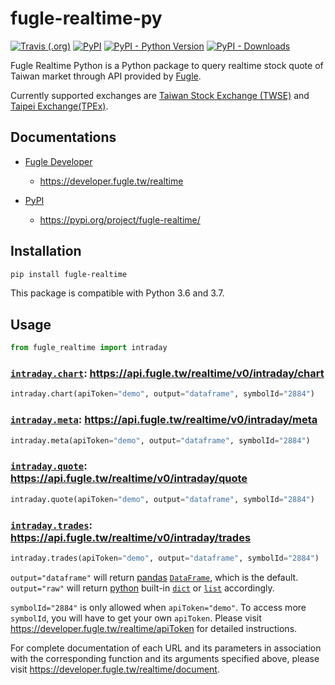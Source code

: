# fugle-realtime-py

[![Travis (.org)](https://img.shields.io/travis/fortuna-intelligence/fugle-realtime-py.svg)](https://travis-ci.org/fortuna-intelligence/fugle-realtime-py)
[![PyPI](https://img.shields.io/pypi/v/fugle-realtime.svg)](https://pypi.org/project/fugle-realtime/)
[![PyPI - Python Version](https://img.shields.io/pypi/pyversions/fugle-realtime.svg)](https://pypi.org/project/fugle-realtime/)
[![PyPI - Downloads](https://img.shields.io/pypi/dm/fugle-realtime.svg)](https://pypi.org/project/fugle-realtime/)

Fugle Realtime Python is a Python package to query realtime stock quote of Taiwan market through API provided by [Fugle](https://www.fugle.tw/).

Currently supported exchanges are [Taiwan Stock Exchange (TWSE)](http://www.twse.com.tw/) and [Taipei Exchange(TPEx)](https://www.tpex.org.tw/).

## Documentations

-  [Fugle Developer](https://developer.fugle.tw/)

    - https://developer.fugle.tw/realtime

-  [PyPI](https://pypi.org/)

    - https://pypi.org/project/fugle-realtime/

## Installation

```sh
pip install fugle-realtime
```

This package is compatible with Python 3.6 and 3.7.

## Usage

```py
from fugle_realtime import intraday
```

### [`intraday.chart`](https://developer.fugle.tw/realtime/document#/Intraday/get_intraday_chart): https://api.fugle.tw/realtime/v0/intraday/chart

```py
intraday.chart(apiToken="demo", output="dataframe", symbolId="2884")
```

### [`intraday.meta`](https://developer.fugle.tw/realtime/document#/Intraday/get_intraday_meta): https://api.fugle.tw/realtime/v0/intraday/meta

```py
intraday.meta(apiToken="demo", output="dataframe", symbolId="2884")
```

### [`intraday.quote`](https://developer.fugle.tw/realtime/document#/Intraday/get_intraday_quote): https://api.fugle.tw/realtime/v0/intraday/quote

```py
intraday.quote(apiToken="demo", output="dataframe", symbolId="2884")
```

### [`intraday.trades`](https://developer.fugle.tw/realtime/document#/Intraday/get_intraday_trades): https://api.fugle.tw/realtime/v0/intraday/trades

```py
intraday.trades(apiToken="demo", output="dataframe", symbolId="2884")
```

`output="dataframe"` will return [pandas](https://pandas.pydata.org/) [`DataFrame`](https://pandas.pydata.org/pandas-docs/stable/reference/frame.html), which is the default. `output="raw"` will return [python](https://www.python.org/) built-in [`dict`](https://docs.python.org/3/library/stdtypes.html#dict) or [`list`](https://docs.python.org/3/library/stdtypes.html#list) accordingly.

`symbolId="2884"` is only allowed when `apiToken="demo"`. To access more `symbolId`, you will have to get your own `apiToken`. Please visit https://developer.fugle.tw/realtime/apiToken for detailed instructions.

For complete documentation of each URL and its parameters in association with the corresponding function and its arguments specified above, please visit https://developer.fugle.tw/realtime/document.
